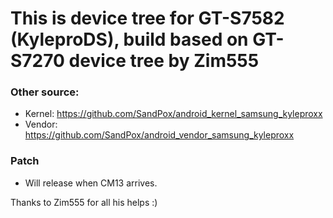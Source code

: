 # This is device tree for GT-S7582 (KyleproDS), build based on GT-S7270 device tree by Zim555

### Other source:
* Kernel: https://github.com/SandPox/android_kernel_samsung_kyleproxx
* Vendor: https://github.com/SandPox/android_vendor_samsung_kyleproxx

### Patch
* Will release when CM13 arrives.

Thanks to Zim555 for all his helps :)
